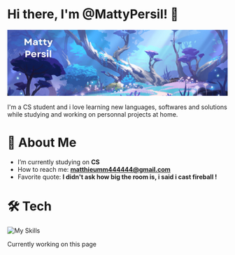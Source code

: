# Hi there, I'm @MattyPersil! 🌿

![GitHub Banner](banner.png)

I'm a CS student and i love learning new languages, softwares and solutions while studying and working on personnal projects at home.

# 🌲 About Me
-  I’m currently studying on **CS**
-  How to reach me: **matthieumm444444@gmail.com**
-  Favorite quote: **I didn't ask how big the room is, i said i cast fireball !**

# 🛠️ Tech 
![My Skills](https://skillicons.dev/icons?i=html,css,php,discord,cpp,github,git,grafana,prometheus,linux,mysql,phpstorm,powershell,py,visualstudio)




Currently working on this page
